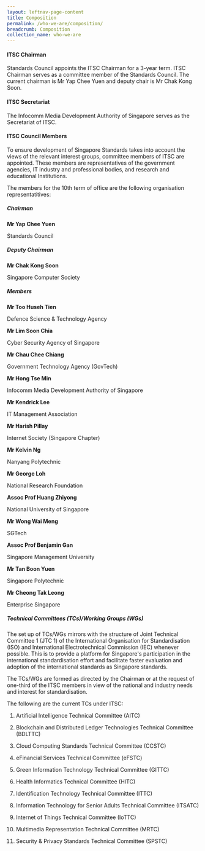 ```yaml
---
layout: leftnav-page-content
title: Composition
permalink: /who-we-are/composition/
breadcrumb: Composition
collection_name: who-we-are
---
```


#### ITSC Chairman
Standards Council appoints the ITSC Chairman for a 3-year term. ITSC Chairman serves as a committee member of the Standards Council. The current chairman is Mr Yap Chee Yuen and deputy chair is Mr Chak Kong Soon.

#### ITSC Secretariat
The Infocomm Media Development Authority of Singapore serves as the Secretariat of ITSC.

#### ITSC Council Members
To ensure development of Singapore Standards takes into account the views of the relevant interest groups, committee members of ITSC are appointed. These members are representatives of the government agencies, IT industry and professional bodies, and research and educational Institutions.

The members for the 10th term of office are the following organisation representatitives:

##### Chairman

**Mr Yap Chee Yuen**

Standards Council

##### Deputy Chairman

**Mr Chak Kong Soon**

Singapore Computer Society

##### Members

**Mr Too Huseh Tien**

Defence Science & Technology Agency

**Mr Lim Soon Chia**

Cyber Security Agency of Singapore

**Mr Chau Chee Chiang**

Government Technology Agency (GovTech)

**Mr Hong Tse Min**

Infocomm Media Development Authority of Singapore

**Mr Kendrick Lee**

IT Management Association

**Mr Harish Pillay**

Internet Society (Singapore Chapter)

**Mr Kelvin Ng**

Nanyang Polytechnic

**Mr George Loh**

National Research Foundation

**Assoc Prof Huang Zhiyong**

National University of Singapore

**Mr Wong Wai Meng**

SGTech

**Assoc Prof Benjamin Gan**

Singapore Management University

**Mr Tan Boon Yuen**

Singapore Polytechnic

**Mr Cheong Tak Leong**

Enterprise Singapore


##### Technical Committees (TCs)/Working Groups (WGs)

The set up of TCs/WGs mirrors with the structure of Joint Technical Committee 1 (JTC 1) of the International Organisation for Standardisation (ISO) and International Electrotechnical Commission (IEC) whenever possible. This is to provide a platform for Singapore's participation in the international standardisation effort and facilitate faster evaluation and adoption of the international standards as Singapore standards.

The TCs/WGs are formed as directed by the Chairman or at the request of one-third of the ITSC members in view of the national and industry needs and interest for standardisation.

The following are the current TCs under ITSC:

1. Artificial Intelligence Technical Committee (AITC)

2. Blockchain and Distributed Ledger Technologies Technical Committee (BDLTTC) 

3. Cloud Computing Standards Technical Committee (CCSTC)

4. eFinancial Services Technical Committee (eFSTC)

5. Green Information Technology Technical Committee (GITTC)

6. Health Informatics Technical Committee (HITC)

7. Identification Technology Technical Committee (ITTC)

8. Information Technology for Senior Adults Technical Committee (ITSATC)

9. Internet of Things Technical Committee (IoTTC)

10. Multimedia Representation Technical Committee (MRTC)

11. Security & Privacy Standards Technical Committee (SPSTC)

